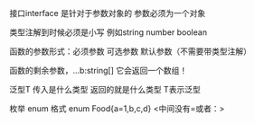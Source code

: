 
接口interface 是针对于参数对象的  参数必须为一个对象

类型注解到时候必须是小写 例如string  number boolean

函数的参数形式：必须参数  可选参数 默认参数（不需要带类型注解）

函数的剩余参数，...b:string[]  它会返回一个数组！

泛型T  传入是什么类型  返回的就是什么类型  T表示泛型

枚举  enum   格式   enum Food{a=1,b,c,d}  <中间没有=或者：>

